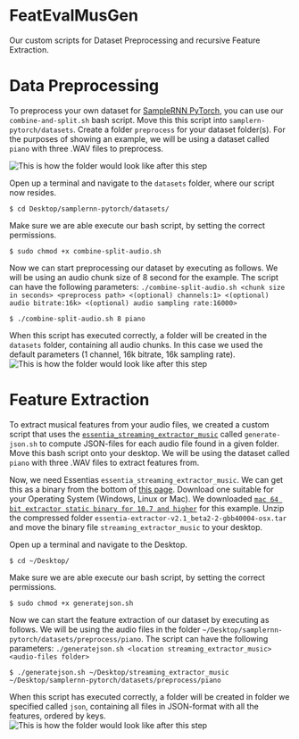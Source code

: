 # FeatEvalMusGen
Our custom scripts for Dataset Preprocessing and recursive Feature Extraction.

# Data Preprocessing 

To preprocess your own dataset for [SampleRNN PyTorch](https://github.com/deepsound-project/samplernn-pytorch "Github Repository of SampleRNN PyTorch"), you can use our `combine-and-split.sh` bash script. Move this this script into `samplern-pytorch/datasets`. Create a folder `preprocess` for your dataset folder(s). For the purposes of showing an example, we will be using a dataset called `piano` with three .WAV files to preprocess.

![This is how the folder would look like after this step](../assets/folder-example-before.png?raw=true "This is how the folder would look like before executing.")

Open up a terminal and navigate to the `datasets` folder, where our script now resides.
```
$ cd Desktop/samplernn-pytorch/datasets/
```
Make sure we are able execute our bash script, by setting the correct permissions.
```
$ sudo chmod +x combine-split-audio.sh 
```
Now we can start preprocessing our dataset by executing as follows. We will be using an audio chunk size of 8 second for the example. 
The script can have the following parameters: `./combine-split-audio.sh <chunk size in seconds> <preprocess path> <(optional) channels:1> <(optional) audio bitrate:16k> <(optional) audio sampling rate:16000>`
```
$ ./combine-split-audio.sh 8 piano
```
When this script has executed correctly, a folder will be created in the `datasets` folder, containing all audio chunks. In this case we used the default parameters (1 channel, 16k bitrate, 16k sampling rate).
![This is how the folder would look like after this step](../assets/folder-example-after.png?raw=true "This is how the folder would look like after.")

# Feature Extraction 

To extract musical features from your audio files, we created a custom script that uses the [`essentia_streaming_extractor_music`](http://essentia.upf.edu/documentation/streaming_extractor_music.html) called `generate-json.sh` to compute JSON-files for each audio file found in a given folder. Move this bash script onto your desktop. We will be using the dataset called `piano` with three .WAV files to extract features from. 

Now, we need Essentias `essentia_streaming_extractor_music`. We can get this as a binary from the bottom of [this page](http://acousticbrainz.org/download). Download one suitable for your Operating System (Windows, Linux or Mac). We downloaded [`mac 64 bit extractor static binary for 10.7 and higher`](http://acousticbrainz.org/static/download/essentia-extractor-v2.1_beta2-2-gbb40004-osx.tar.gz) for this example. Unzip the compressed folder `essentia-extractor-v2.1_beta2-2-gbb40004-osx.tar` and move the binary file `streaming_extractor_music` to your desktop.

Open up a terminal and navigate to the Desktop.

```
$ cd ~/Desktop/
```

Make sure we are able execute our bash script, by setting the correct permissions.
```
$ sudo chmod +x generatejson.sh
```
Now we can start the feature extraction of our dataset by executing as follows. We will be using the audio files in the folder `~/Desktop/samplernn-pytorch/datasets/preprocess/piano`.
The script can have the following parameters: `./generatejson.sh <location streaming_extractor_music> <audio-files folder>`
```
$ ./generatejson.sh ~/Desktop/streaming_extractor_music ~/Desktop/samplernn-pytorch/datasets/preprocess/piano
```
When this script has executed correctly, a folder will be created in folder we specified called `json`, containing all files in JSON-format with all the features, ordered by keys.
![This is how the folder would look like after this step](../assets/folder-example-json.png?raw=true "This is how the folder would look like after.")

